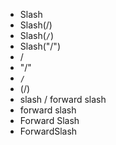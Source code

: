 - Slash
- Slash(/)
- Slash(`/`)
- Slash("/")
- /
- "/"
- `/`
- (/)
- slash / forward slash
- forward slash
- Forward Slash
- ForwardSlash